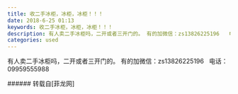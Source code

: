 ```yaml
---
title: 收二手冰柜，冰柜，冰柜！！！
date: 2018-6-25 01:13
keywords: 收二手冰柜，冰柜，冰柜！！！
description: 有人卖二手冰柜吗，二开或者三开门的。 有的加微信：zs13826225196   电话：09959555988
categories: used
---
```

<td class="t_f" id="postmessage_1448657">

有人卖二手冰柜吗，二开或者三开门的。 有的加微信：zs13826225196   电话：09959555988<br/>
</td>
###### 转载自[菲龙网]